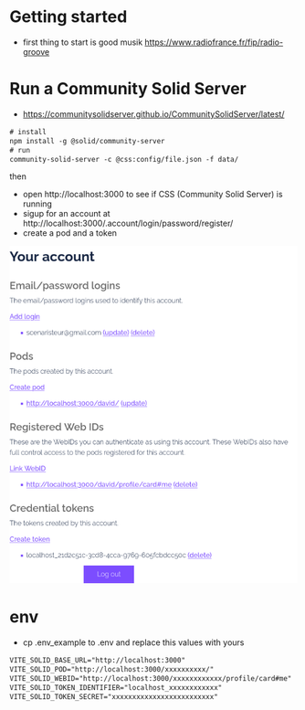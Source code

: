 # Getting started
- first thing to start is good musik https://www.radiofrance.fr/fip/radio-groove




# Run a Community Solid Server
- https://communitysolidserver.github.io/CommunitySolidServer/latest/
```
# install
npm install -g @solid/community-server
# run
community-solid-server -c @css:config/file.json -f data/
```
then 
- open http://localhost:3000 to see if CSS (Community Solid Server) is running 
- sigup for an account at http://localhost:3000/.account/login/password/register/
- create a pod and a token

![alt text](./doc/images/pod_creation.png)


# env
- cp .env_example to .env and replace this values with yours

```
VITE_SOLID_BASE_URL="http://localhost:3000"
VITE_SOLID_POD="http://localhost:3000/xxxxxxxxxx/"
VITE_SOLID_WEBID="http://localhost:3000/xxxxxxxxxxxx/profile/card#me"
VITE_SOLID_TOKEN_IDENTIFIER="localhost_xxxxxxxxxxxx"
VITE_SOLID_TOKEN_SECRET="xxxxxxxxxxxxxxxxxxxxxxxxx"
```
